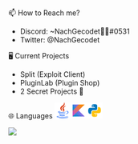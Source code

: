📫 How to Reach me?
- Discord: ~NachGecodet🌈👻#0531
- Twitter: @NachGecodet

🖥️ Current Projects
- Split (Exploit Client)
- PluginLab (Plugin Shop)
- 2 Secret Projects 🤫

🌐 Languages
<img width="32" src="./java.png"/><img width="32" src="./kotlin.png"/><img width="32" src="./python.png"/>

<img src="https://github-readme-stats.vercel.app/api?username=NachGecodet&&show_icons=true&title_color=ffffff&icon_color=006ab0&text_color=daf7dc&bg_color=101010">
